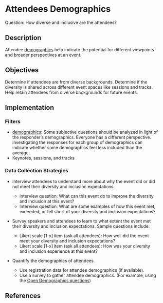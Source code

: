 # Attendees Demographics

Question: How diverse and inclusive are the attendees?


## Description

Attendee [demographics](/demographic-data) help indicate the potential for different viewpoints and broader perspectives at an event. 


## Objectives

Determine if attendees are from diverse backgrounds. 
Determine if the diversity is shared across different event spaces like sessions and tracks. 
Help retain attendees from diverse backgrounds for future events. 


## Implementation

### Filters

- [demographics](/demographic-data): Some subjective questions should be analyzed in light of the responder’s demographics. Everyone has a different perspective. Investigating the responses for each group of demographics can indicate whether some demographics feel less included than the average.
- Keynotes, sessions, and tracks


### Data Collection Strategies 

- Interview attendees to understand more about why the event did or did not meet their diversity and inclusion expectations.
  * Interview question: What can this event do to improve the diversity and inclusion at this event?
  * Interview question: What are some examples of how this event met, exceeded, or fell short of your diversity and inclusion expectations?

- Survey speakers and attendees to learn to what extent the event met their diversity and inclusion expectations. Sample questions include: 
  * Likert scale [1-x] item (ask all attendees): How well did the event meet your diversity and inclusion expectations?
  * Likert scale [1-x] item (ask all attendees): How was your diversity and inclusion experience at this event?

- Quantify the demographics of attendees.
  * Use registration data for attendee demographics (if available).
  * Use a survey to gather attendee demographics. (For example, using the [Open Demographics questions](http://nikkistevens.com/open-demographics/))
  
  
## References
